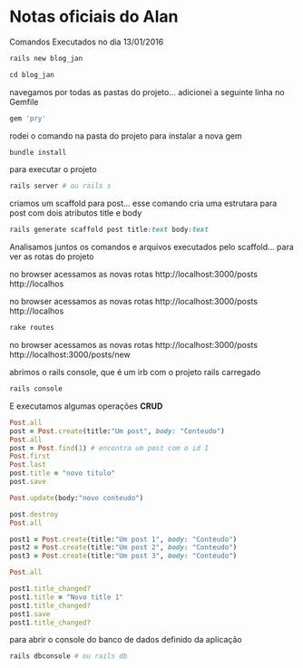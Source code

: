 # Notas oficiais do Alan

Comandos Executados no dia 13/01/2016

```ruby
rails new blog_jan

cd blog_jan
```
navegamos por todas as pastas do projeto...
adicionei a seguinte linha no Gemfile
```ruby
gem 'pry'
```

rodei o comando na pasta do projeto para instalar a nova gem
```ruby
bundle install
```

para executar o projeto
```ruby
rails server # ou rails s
```

criamos um scaffold para post...
esse comando cria uma estrutara para post com dois atributos title e body
```ruby
rails generate scaffold post title:text body:text
```

Analisamos juntos os comandos e arquivos executados pelo scaffold...
para ver as rotas do projeto

no browser acessamos as novas rotas
http://localhost:3000/posts
http://localhos

no browser acessamos as novas rotas
http://localhost:3000/posts
http://localhos
```ruby
rake routes
```
no browser acessamos as novas rotas
http://localhost:3000/posts
http://localhost:3000/posts/new

abrimos o rails console, que é um irb com o projeto rails carregado
```ruby
rails console
```

E executamos algumas operações **CRUD**
```ruby
Post.all
post = Post.create(title:"Um post", body: "Conteudo")
Post.all
post = Post.find(1) # encontra um post com o id 1
Post.first
Post.last
post.title = "novo titulo"
post.save

Post.update(body:"novo conteudo")

post.destroy
Post.all

post1 = Post.create(title:"Um post 1", body: "Conteudo")
post2 = Post.create(title:"Um post 2", body: "Conteudo")
post3 = Post.create(title:"Um post 3", body: "Conteudo")

Post.all

post1.title_changed?
post1.title = "Novo title 1"
post1.title_changed?
post1.save
post1.title_changed?
```

para abrir o console do banco de dados definido da aplicação
```ruby
rails dbconsole # ou rails db
```
